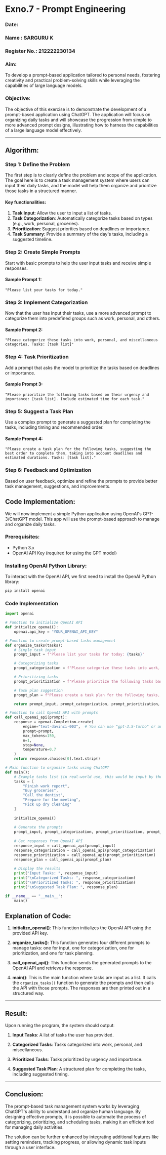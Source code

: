 # Exno.7 - Prompt Engineering

### Date:
### Name : SARGURU K
### Register No.: 212222230134

### Aim:
To develop a prompt-based application tailored to personal needs, fostering creativity and practical problem-solving skills while leveraging the capabilities of large language models.

### Objective:
The objective of this exercise is to demonstrate the development of a prompt-based application using ChatGPT. The application will focus on organizing daily tasks and will showcase the progression from simple to more advanced prompt designs, illustrating how to harness the capabilities of a large language model effectively.

---

## Algorithm: 

### Step 1: Define the Problem
The first step is to clearly define the problem and scope of the application. The goal here is to create a task management system where users can input their daily tasks, and the model will help them organize and prioritize those tasks in a structured manner.

#### Key functionalities:
1. **Task Input**: Allow the user to input a list of tasks.
2. **Task Categorization**: Automatically categorize tasks based on types (e.g., work, personal, groceries).
3. **Prioritization**: Suggest priorities based on deadlines or importance.
4. **Task Summary**: Provide a summary of the day's tasks, including a suggested timeline.

### Step 2: Create Simple Prompts
Start with basic prompts to help the user input tasks and receive simple responses.

#### Sample Prompt 1:
```plaintext
"Please list your tasks for today."
```

### Step 3: Implement Categorization
Now that the user has input their tasks, use a more advanced prompt to categorize them into predefined groups such as work, personal, and others.

#### Sample Prompt 2:
```plaintext
"Please categorize these tasks into work, personal, and miscellaneous categories. Tasks: [task list]"
```

### Step 4: Task Prioritization
Add a prompt that asks the model to prioritize the tasks based on deadlines or importance.

#### Sample Prompt 3:
```plaintext
"Please prioritize the following tasks based on their urgency and importance: [task list]. Include estimated time for each task."
```

### Step 5: Suggest a Task Plan
Use a complex prompt to generate a suggested plan for completing the tasks, including timing and recommended order.

#### Sample Prompt 4:
```plaintext
"Please create a task plan for the following tasks, suggesting the best order to complete them, taking into account deadlines and estimated durations. Tasks: [task list]."
```

### Step 6: Feedback and Optimization
Based on user feedback, optimize and refine the prompts to provide better task management, suggestions, and improvements.


## Code Implementation:
We will now implement a simple Python application using OpenAI's GPT-3/ChatGPT model. This app will use the prompt-based approach to manage and organize daily tasks.

### Prerequisites:
- Python 3.x
- OpenAI API Key (required for using the GPT model)

### Installing OpenAI Python Library:
To interact with the OpenAI API, we first need to install the OpenAI Python library:

```bash
pip install openai
```

### Code Implementation

```python
import openai

# Function to initialize OpenAI API
def initialize_openai():
    openai.api_key = "YOUR_OPENAI_API_KEY"

# Function to create prompt-based tasks management
def organize_tasks(tasks):
    # Simple task input
    prompt_input = f"Please list your tasks for today: {tasks}"

    # Categorizing tasks
    prompt_categorization = f"Please categorize these tasks into work, personal, and miscellaneous categories: {tasks}"

    # Prioritizing tasks
    prompt_prioritization = f"Please prioritize the following tasks based on their urgency and importance: {tasks}. Include estimated time for each task."

    # Task plan suggestion
    prompt_plan = f"Please create a task plan for the following tasks, suggesting the best order to complete them, taking into account deadlines and estimated durations: {tasks}"

    return prompt_input, prompt_categorization, prompt_prioritization, prompt_plan

# Function to call OpenAI API with prompts
def call_openai_api(prompt):
    response = openai.Completion.create(
        engine="text-davinci-003",  # You can use "gpt-3.5-turbo" or another model
        prompt=prompt,
        max_tokens=150,
        n=1,
        stop=None,
        temperature=0.7
    )
    return response.choices[0].text.strip()

# Main function to organize tasks using ChatGPT
def main():
    # Example tasks list (in real-world use, this would be input by the user)
    tasks = [
        "Finish work report",
        "Buy groceries",
        "Call the dentist",
        "Prepare for the meeting",
        "Pick up dry cleaning"
    ]
    
    initialize_openai()
    
    # Generate the prompts
    prompt_input, prompt_categorization, prompt_prioritization, prompt_plan = organize_tasks(tasks)
    
    # Get responses from OpenAI API
    response_input = call_openai_api(prompt_input)
    response_categorization = call_openai_api(prompt_categorization)
    response_prioritization = call_openai_api(prompt_prioritization)
    response_plan = call_openai_api(prompt_plan)
    
    # Display the results
    print("Input Tasks: ", response_input)
    print("\nCategorized Tasks: ", response_categorization)
    print("\nPrioritized Tasks: ", response_prioritization)
    print("\nSuggested Task Plan: ", response_plan)

if __name__ == "__main__":
    main()
```

## Explanation of Code:

1. **initialize_openai()**: This function initializes the OpenAI API using the provided API key.
   
2. **organize_tasks()**: This function generates four different prompts to manage tasks: one for input, one for categorization, one for prioritization, and one for task planning.
   
3. **call_openai_api()**: This function sends the generated prompts to the OpenAI API and retrieves the response.
   
4. **main()**: This is the main function where tasks are input as a list. It calls the `organize_tasks()` function to generate the prompts and then calls the API with those prompts. The responses are then printed out in a structured way.

---

## Result:

Upon running the program, the system should output:

1. **Input Tasks**: A list of tasks the user has provided.
   
2. **Categorized Tasks**: Tasks categorized into work, personal, and miscellaneous.
   
3. **Prioritized Tasks**: Tasks prioritized by urgency and importance.
   
4. **Suggested Task Plan**: A structured plan for completing the tasks, including suggested timing.

---

## Conclusion:

The prompt-based task management system works by leveraging ChatGPT's ability to understand and organize human language. By designing effective prompts, it is possible to automate the process of categorizing, prioritizing, and scheduling tasks, making it an efficient tool for managing daily activities.

The solution can be further enhanced by integrating additional features like setting reminders, tracking progress, or allowing dynamic task inputs through a user interface.
